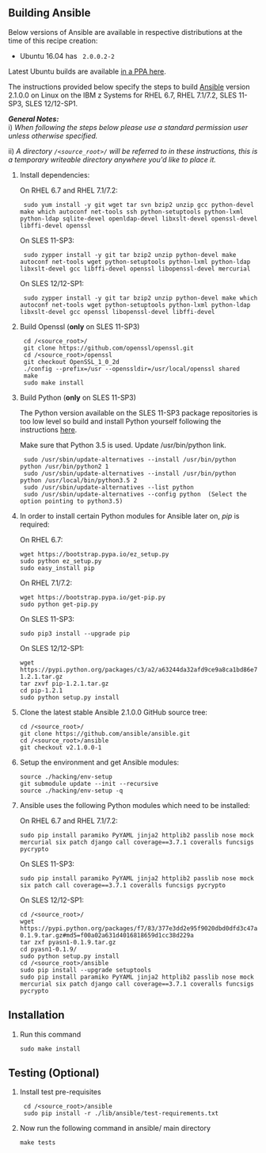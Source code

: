 <!---PACKAGE:Ansible--->
<!---DISTRO:RHEL 6.6:2.1.x--->
<!---DISTRO:RHEL 7.1:2.1.x--->
<!---DISTRO:SLES 11:2.1.x--->
<!---DISTRO:SLES 12:2.1.x--->
<!---DISTRO:Ubuntu 16.x:2.1.x--->

## Building Ansible

Below versions of Ansible are available in respective distributions at the time of this recipe creation:

*    Ubuntu 16.04 has `	2.0.0.2-2`

Latest Ubuntu builds are available [in a PPA here](http://docs.ansible.com/ansible/intro_installation.html#latest-releases-via-apt-ubuntu).

The instructions provided below specify the steps to build [Ansible](http://www.ansible.com/) version 2.1.0.0 on Linux on the IBM z Systems for RHEL 6.7, RHEL 7.1/7.2, SLES 11-SP3, SLES 12/12-SP1.


_**General Notes:**_ 	 
i) _When following the steps below please use a standard permission user unless otherwise specified._

ii) _A directory `/<source_root>/` will be referred to in these instructions, this is a temporary writeable directory anywhere you'd like to place it._

1. Install dependencies:

    On RHEL 6.7 and RHEL 7.1/7.2:
  
        sudo yum install -y git wget tar svn bzip2 unzip gcc python-devel make which autoconf net-tools ssh python-setuptools python-lxml python-ldap sqlite-devel openldap-devel libxslt-devel openssl-devel libffi-devel openssl
      
    On SLES 11-SP3:

        sudo zypper install -y git tar bzip2 unzip python-devel make autoconf net-tools wget python-setuptools python-lxml python-ldap libxslt-devel gcc libffi-devel openssl libopenssl-devel mercurial

    On SLES 12/12-SP1:

        sudo zypper install -y git tar bzip2 unzip python-devel make which autoconf net-tools wget python-setuptools python-lxml python-ldap libxslt-devel gcc openssl libopenssl-devel libffi-devel 

2. Build Openssl (**only** on SLES 11-SP3)
	
		cd /<source_root>/
		git clone https://github.com/openssl/openssl.git
		cd /<source_root>/openssl
		git checkout OpenSSL_1_0_2d
		./config --prefix=/usr --openssldir=/usr/local/openssl shared
        make
        sudo make install

3. Build Python (**only** on SLES 11-SP3)

	The Python version available on the SLES 11-SP3 package repositories is too low level so build and install Python yourself following the instructions [here](https://github.com/linux-on-ibm-z/docs/wiki/Building-Python-3.5.x).

	Make sure that Python 3.5 is used. Update /usr/bin/python link.

		sudo /usr/sbin/update-alternatives --install /usr/bin/python python /usr/bin/python2 1
        sudo /usr/sbin/update-alternatives --install /usr/bin/python python /usr/local/bin/python3.5 2
        sudo /usr/sbin/update-alternatives --list python
        sudo /usr/sbin/update-alternatives --config python  (Select the option pointing to python3.5)
             

       
       
4.  In order to install certain Python modules for Ansible later on, *pip* is required:

    On RHEL 6.7:
	
        wget https://bootstrap.pypa.io/ez_setup.py
        sudo python ez_setup.py
        sudo easy_install pip
		
    On RHEL 7.1/7.2:
	
		wget https://bootstrap.pypa.io/get-pip.py
		sudo python get-pip.py 
	        
	On SLES 11-SP3:
	
		sudo pip3 install --upgrade pip
		
    On SLES 12/12-SP1:

        wget https://pypi.python.org/packages/c3/a2/a63244da32afd9ce9a8ca1bd86e71610039adea8b8314046ebe5047527a6/pip-1.2.1.tar.gz
		tar zxvf pip-1.2.1.tar.gz
		cd pip-1.2.1
		sudo python setup.py install
		

5.  Clone the latest stable Ansible 2.1.0.0 GitHub source tree:

        cd /<source_root>/
        git clone https://github.com/ansible/ansible.git
        cd /<source_root>/ansible
        git checkout v2.1.0.0-1

6.  Setup the environment and get Ansible modules:

        source ./hacking/env-setup
        git submodule update --init --recursive
        source ./hacking/env-setup -q

7.  Ansible uses the following Python modules which need to be installed:

    On RHEL 6.7 and RHEL 7.1/7.2:
  
        sudo pip install paramiko PyYAML jinja2 httplib2 passlib nose mock mercurial six patch django call coverage==3.7.1 coveralls funcsigs pycrypto

    On SLES 11-SP3:

        sudo pip install paramiko PyYAML jinja2 httplib2 passlib nose mock six patch call coverage==3.7.1 coveralls funcsigs pycrypto

    On SLES 12/12-SP1:

		cd /<source_root>/
		wget https://pypi.python.org/packages/f7/83/377e3dd2e95f9020dbd0dfd3c47aaa7deebe3c68d3857a4e51917146ae8b/pyasn1-0.1.9.tar.gz#md5=f00a02a631d4016818659d1cc38d229a
		tar zxf pyasn1-0.1.9.tar.gz
		cd pyasn1-0.1.9/
		sudo python setup.py install
		cd /<source_root>/ansible 
        sudo pip install --upgrade setuptools        
		sudo pip install paramiko PyYAML jinja2 httplib2 passlib nose mock mercurial six patch django call coverage==3.7.1 coveralls funcsigs pycrypto
      
## Installation

1.  Run this command

        sudo make install

## Testing (Optional)
1. Install test pre-requisites

        cd /<source_root>/ansible
        sudo pip install -r ./lib/ansible/test-requirements.txt
    
2.  Now run the following command in ansible/ main directory

        make tests 

